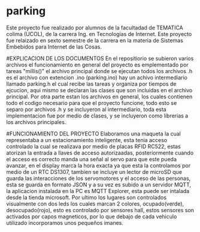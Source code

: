 # parking
Este proyecto fue realizado por alumnos de la facultadad de TEMATICA colima (UCOL), de la carrera Ing. en Tecnologias de Internet.
Este proyecto fue relaizado en sexto semestre de la carrera en la materia de Sistemas Embebidos para Internet de las Cosas.

#EXPLICACION DE LOS DOCUMENTOS
En el repositiorio se subieron varios archivos el funcionamiento en general del proyecto es emplementado por tareas "millis()" el archivo principal 
donde se ejecutan todos los archivos .h es el archivo con extencion .ino (parking.ino) hay un achivo intermediario llamado parking.h el cual recibe 
las tareas y organiza por tiempos de ejcucion, aqui mismo se declaran las clases que son incluidas en el archivo principal. Por otra parte estan 
los archivos en general, los cuales contienen todo el codigo necesario para que el proyecto funcione, todo esto se separo por archivos  .h y se 
incluyeron al intermediario, toda esta implementacion fue por medio de clases, y se incluyeron como librerias a los archivos principales. 

#FUNCIONAMIENTO DEL PROYECTO
Elaboramos una maqueta la cual representaba a un estacionamiento inteligente, esta tenia acceso controlado la cual se realizava por medio de placas
RFID RC522, estas atorizan la entrada a llaves de acceso autorizaadas, posteriormente cuando el acceso es correcto manda una señal al servo para
que este pueda avanzar, en el display marca la hora exacta ya que esta la controlamos por medio de un RTC DS1307, tambien se incluye un lector de 
microSD que guarda las interacciones de los servomotores y el acceso de las personas, esta se guarda en formato JSON y a su vez es subido a un 
servidor MQTT, la aplicacion instalada en la PC es MQTT Explorer, esta puede ser intalada desde la tienda microsoft. Por ultimo los lugares son 
controlados visualmente con dos leds los cuales marcan 2 colores, ocupado(verde), desocupado(rojo), esto es controlado por sensores hall, estos
sensores son activados por capos magneticos, por lo que debajo de cada vehiculo utilizado incorporamos unos pequeños imanes. 
